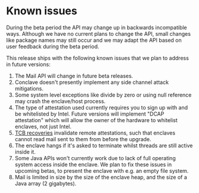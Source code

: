 # Known issues

During the beta period the API may change up in backwards incompatible ways. Although we have no current plans to 
change the API, small changes like package names may still occur and we may adapt the API based on user 
feedback during the beta period.

This release ships with the following known issues that we plan to address in future versions:

1. The Mail API will change in future beta releases. 
1. Conclave doesn't presently implement any side channel attack mitigations.
1. Some system level exceptions like divide by zero or using null reference may crash the enclave/host process.
1. The type of attestation used currently requires you to sign up with and be whitelisted by Intel. Future versions
   will implement "DCAP attestation" which will allow the owner of the hardware to whitelist enclaves, not just Intel.
1. [TCB recoveries](renewability.md) invalidate remote attestations, such that enclaves cannot read mail sent to them
   from before the upgrade.
1. The enclave hangs if it's asked to terminate whilst threads are still active inside it.
1. Some Java APIs won't currently work due to lack of full operating system access inside the enclave. We plan to fix
   these issues in upcoming betas, to present the enclave with e.g. an empty file system.
1. Mail is limited in size by the size of the enclave heap, and the size of a Java array (2 gigabytes).
